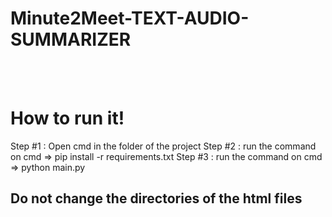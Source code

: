 # Minute2Meet-TEXT-AUDIO-SUMMARIZER

<a href="https://i.ibb.co/mhpbgqp/log3.jpg" alt="blob" border="0"></a><br /><a target='_blank' href='https://imgbb.com/'></a><br />

<h1>How to run it!</h1>
<p>

Step #1 : Open cmd in the folder of the project
Step #2 : run the command on cmd => pip install -r requirements.txt
Step #3 : run the command on cmd => python main.py



<h2><b>Do not change the directories of the html files</b></h2>



</p>
